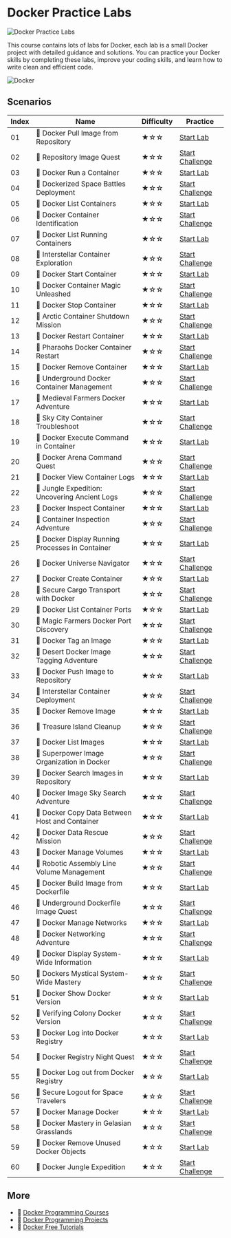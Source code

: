 # Docker Practice Labs

![Docker Practice Labs](https://cover-creator.appbot.io/docker-practice-labs.png)

This course contains lots of labs for Docker, each lab is a small Docker project with detailed guidance and solutions. You can practice your Docker skills by completing these labs, improve your coding skills, and learn how to write clean and efficient code.

![Docker](https://img.shields.io/badge/Docker-whitesmoke?style=for-the-badge&logo=docker)


## Scenarios

|   Index | Name                                            | Difficulty   | Practice                                                                   |
|---------|-------------------------------------------------|--------------|----------------------------------------------------------------------------|
|      01 | 📖 Docker Pull Image from Repository             | ★☆☆          | <a target='_blank' href='https://labex.io/labs/271485'>Start Lab</a>       |
|      02 | 🎯 Repository Image Quest                        | ★☆☆          | <a target='_blank' href='https://labex.io/labs/271484'>Start Challenge</a> |
|      03 | 📖 Docker Run a Container                        | ★☆☆          | <a target='_blank' href='https://labex.io/labs/271495'>Start Lab</a>       |
|      04 | 🎯 Dockerized Space Battles Deployment           | ★☆☆          | <a target='_blank' href='https://labex.io/labs/271494'>Start Challenge</a> |
|      05 | 📖 Docker List Containers                        | ★☆☆          | <a target='_blank' href='https://labex.io/labs/271475'>Start Lab</a>       |
|      06 | 🎯 Docker Container Identification               | ★☆☆          | <a target='_blank' href='https://labex.io/labs/271474'>Start Challenge</a> |
|      07 | 📖 Docker List Running Containers                | ★☆☆          | <a target='_blank' href='https://labex.io/labs/271483'>Start Lab</a>       |
|      08 | 🎯 Interstellar Container Exploration            | ★☆☆          | <a target='_blank' href='https://labex.io/labs/271482'>Start Challenge</a> |
|      09 | 📖 Docker Start Container                        | ★☆☆          | <a target='_blank' href='https://labex.io/labs/271499'>Start Lab</a>       |
|      10 | 🎯 Docker Container Magic Unleashed              | ★☆☆          | <a target='_blank' href='https://labex.io/labs/271498'>Start Challenge</a> |
|      11 | 📖 Docker Stop Container                         | ★☆☆          | <a target='_blank' href='https://labex.io/labs/271501'>Start Lab</a>       |
|      12 | 🎯 Arctic Container Shutdown Mission             | ★☆☆          | <a target='_blank' href='https://labex.io/labs/271500'>Start Challenge</a> |
|      13 | 📖 Docker Restart Container                      | ★☆☆          | <a target='_blank' href='https://labex.io/labs/271489'>Start Lab</a>       |
|      14 | 🎯 Pharaohs Docker Container Restart             | ★☆☆          | <a target='_blank' href='https://labex.io/labs/271488'>Start Challenge</a> |
|      15 | 📖 Docker Remove Container                       | ★☆☆          | <a target='_blank' href='https://labex.io/labs/271491'>Start Lab</a>       |
|      16 | 🎯 Underground Docker Container Management       | ★☆☆          | <a target='_blank' href='https://labex.io/labs/271490'>Start Challenge</a> |
|      17 | 📖 Medieval Farmers Docker Adventure             | ★☆☆          | <a target='_blank' href='https://labex.io/labs/271453'>Start Lab</a>       |
|      18 | 🎯 Sky City Container Troubleshoot               | ★☆☆          | <a target='_blank' href='https://labex.io/labs/271452'>Start Challenge</a> |
|      19 | 📖 Docker Execute Command in Container           | ★☆☆          | <a target='_blank' href='https://labex.io/labs/271461'>Start Lab</a>       |
|      20 | 🎯 Docker Arena Command Quest                    | ★☆☆          | <a target='_blank' href='https://labex.io/labs/271460'>Start Challenge</a> |
|      21 | 📖 Docker View Container Logs                    | ★☆☆          | <a target='_blank' href='https://labex.io/labs/271473'>Start Lab</a>       |
|      22 | 🎯 Jungle Expedition: Uncovering Ancient Logs    | ★☆☆          | <a target='_blank' href='https://labex.io/labs/271472'>Start Challenge</a> |
|      23 | 📖 Docker Inspect Container                      | ★☆☆          | <a target='_blank' href='https://labex.io/labs/271467'>Start Lab</a>       |
|      24 | 🎯 Container Inspection Adventure                | ★☆☆          | <a target='_blank' href='https://labex.io/labs/271466'>Start Challenge</a> |
|      25 | 📖 Docker Display Running Processes in Container | ★☆☆          | <a target='_blank' href='https://labex.io/labs/271507'>Start Lab</a>       |
|      26 | 🎯 Docker Universe Navigator                     | ★☆☆          | <a target='_blank' href='https://labex.io/labs/271506'>Start Challenge</a> |
|      27 | 📖 Docker Create Container                       | ★☆☆          | <a target='_blank' href='https://labex.io/labs/271459'>Start Lab</a>       |
|      28 | 🎯 Secure Cargo Transport with Docker            | ★☆☆          | <a target='_blank' href='https://labex.io/labs/271458'>Start Challenge</a> |
|      29 | 📖 Docker List Container Ports                   | ★☆☆          | <a target='_blank' href='https://labex.io/labs/271479'>Start Lab</a>       |
|      30 | 🎯 Magic Farmers Docker Port Discovery           | ★☆☆          | <a target='_blank' href='https://labex.io/labs/271478'>Start Challenge</a> |
|      31 | 📖 Docker Tag an Image                           | ★☆☆          | <a target='_blank' href='https://labex.io/labs/271505'>Start Lab</a>       |
|      32 | 🎯 Desert Docker Image Tagging Adventure         | ★☆☆          | <a target='_blank' href='https://labex.io/labs/271504'>Start Challenge</a> |
|      33 | 📖 Docker Push Image to Repository               | ★☆☆          | <a target='_blank' href='https://labex.io/labs/271487'>Start Lab</a>       |
|      34 | 🎯 Interstellar Container Deployment             | ★☆☆          | <a target='_blank' href='https://labex.io/labs/271486'>Start Challenge</a> |
|      35 | 📖 Docker Remove Image                           | ★☆☆          | <a target='_blank' href='https://labex.io/labs/271493'>Start Lab</a>       |
|      36 | 🎯 Treasure Island Cleanup                       | ★☆☆          | <a target='_blank' href='https://labex.io/labs/271492'>Start Challenge</a> |
|      37 | 📖 Docker List Images                            | ★☆☆          | <a target='_blank' href='https://labex.io/labs/271463'>Start Lab</a>       |
|      38 | 🎯 Superpower Image Organization in Docker       | ★☆☆          | <a target='_blank' href='https://labex.io/labs/271462'>Start Challenge</a> |
|      39 | 📖 Docker Search Images in Repository            | ★☆☆          | <a target='_blank' href='https://labex.io/labs/271497'>Start Lab</a>       |
|      40 | 🎯 Docker Image Sky Search Adventure             | ★☆☆          | <a target='_blank' href='https://labex.io/labs/271496'>Start Challenge</a> |
|      41 | 📖 Docker Copy Data Between Host and Container   | ★☆☆          | <a target='_blank' href='https://labex.io/labs/271457'>Start Lab</a>       |
|      42 | 🎯 Docker Data Rescue Mission                    | ★☆☆          | <a target='_blank' href='https://labex.io/labs/271456'>Start Challenge</a> |
|      43 | 📖 Docker Manage Volumes                         | ★☆☆          | <a target='_blank' href='https://labex.io/labs/271511'>Start Lab</a>       |
|      44 | 🎯 Robotic Assembly Line Volume Management       | ★☆☆          | <a target='_blank' href='https://labex.io/labs/271510'>Start Challenge</a> |
|      45 | 📖 Docker Build Image from Dockerfile            | ★☆☆          | <a target='_blank' href='https://labex.io/labs/271455'>Start Lab</a>       |
|      46 | 🎯 Underground Dockerfile Image Quest            | ★☆☆          | <a target='_blank' href='https://labex.io/labs/271454'>Start Challenge</a> |
|      47 | 📖 Docker Manage Networks                        | ★☆☆          | <a target='_blank' href='https://labex.io/labs/271477'>Start Lab</a>       |
|      48 | 🎯 Docker Networking Adventure                   | ★☆☆          | <a target='_blank' href='https://labex.io/labs/271476'>Start Challenge</a> |
|      49 | 📖 Docker Display System-Wide Information        | ★☆☆          | <a target='_blank' href='https://labex.io/labs/271465'>Start Lab</a>       |
|      50 | 🎯 Dockers Mystical System-Wide Mastery          | ★☆☆          | <a target='_blank' href='https://labex.io/labs/271464'>Start Challenge</a> |
|      51 | 📖 Docker Show Docker Version                    | ★☆☆          | <a target='_blank' href='https://labex.io/labs/271509'>Start Lab</a>       |
|      52 | 🎯 Verifying Colony Docker Version               | ★☆☆          | <a target='_blank' href='https://labex.io/labs/271508'>Start Challenge</a> |
|      53 | 📖 Docker Log into Docker Registry               | ★☆☆          | <a target='_blank' href='https://labex.io/labs/271469'>Start Lab</a>       |
|      54 | 🎯 Docker Registry Night Quest                   | ★☆☆          | <a target='_blank' href='https://labex.io/labs/271468'>Start Challenge</a> |
|      55 | 📖 Docker Log out from Docker Registry           | ★☆☆          | <a target='_blank' href='https://labex.io/labs/271471'>Start Lab</a>       |
|      56 | 🎯 Secure Logout for Space Travelers             | ★☆☆          | <a target='_blank' href='https://labex.io/labs/271470'>Start Challenge</a> |
|      57 | 📖 Docker Manage Docker                          | ★☆☆          | <a target='_blank' href='https://labex.io/labs/271503'>Start Lab</a>       |
|      58 | 🎯 Docker Mastery in Gelasian Grasslands         | ★☆☆          | <a target='_blank' href='https://labex.io/labs/271502'>Start Challenge</a> |
|      59 | 📖 Docker Remove Unused Docker Objects           | ★☆☆          | <a target='_blank' href='https://labex.io/labs/271481'>Start Lab</a>       |
|      60 | 🎯 Docker Jungle Expedition                      | ★☆☆          | <a target='_blank' href='https://labex.io/labs/271480'>Start Challenge</a> |

## More

- 🔗 [Docker Programming Courses](https://github.com/labex-labs/awesome-programming-courses)
- 🔗 [Docker Programming Projects](https://github.com/labex-labs/awesome-programming-projects)
- 🔗 [Docker Free Tutorials](https://github.com/labex-labs/docker-free-tutorials)

